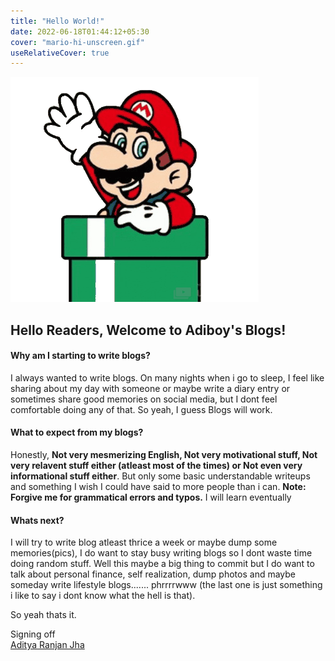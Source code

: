 ```yaml
---
title: "Hello World!"
date: 2022-06-18T01:44:12+05:30
cover: "mario-hi-unscreen.gif"
useRelativeCover: true
---
```


![](mario-hi-unscreen.gif)

## Hello Readers, Welcome to Adiboy's Blogs!

#### Why am I starting to write blogs?

I always wanted to write blogs. On many nights when i go to sleep, I feel like sharing about my day with someone or maybe write a diary entry or sometimes share good memories on social media, but I dont feel comfortable doing any of that. So yeah, I guess Blogs will work.

#### What to expect from my blogs?

Honestly, **Not very mesmerizing English, Not very motivational stuff, Not very relavent stuff either (atleast most of the times) or Not even very informational stuff either**.
But only some basic understandable writeups and something I wish I could have said to more people than i can. **Note: Forgive me for grammatical errors and typos.** I will learn eventually

#### Whats next?

I will try to write blog atleast thrice a week or maybe dump some memories(pics), I do want to stay busy writing blogs so I dont waste time doing random stuff. Well this maybe a big thing to commit but I do want to talk about personal finance, self realization, dump photos and maybe someday write lifestyle blogs....... phrrrrwww (the last one is just something i like to say i dont know what the hell is that).

So yeah thats it.
<br/>

Signing off \
[Aditya Ranjan Jha](https://github.com/Adiboy3112)